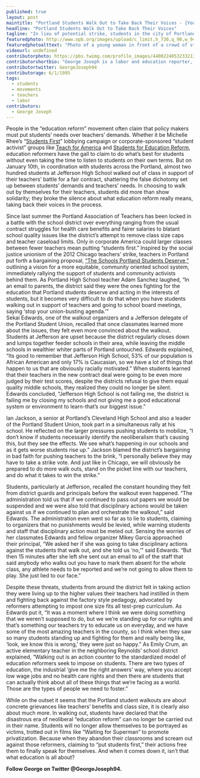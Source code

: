 ```yaml
---
published: true
layout: post
maintitle: "Portland Students Walk Out to Take Back Their Voices - {Young}ist"
headline: "Portland Students Walk Out to Take Back Their Voices"
tagline: "In lieu of potential strike, students in the city of Portland stand up for their teachers and reclaim the education reform narrative in the process."
featuredphoto: http://www.opb.org/images/upload/c_limit,h_730,q_90,w_940/dzjrjylj2t1m4jg05uye.jpg
featuredphotoalttext: "Photo of a young woman in front of a crowd of students holding banners and signs in support of better schools and in solidarity with teachers"
videourl: undefined
contributorphoto: https://pbs.twimg.com/profile_images/440022405323321344/RotDF4PL.jpeg
contributorshortbio: "George Joseph is a labor and education reporter, who looks to The Wire and Toblerones for daily inspiration"
contributortwitter: GeorgeJoseph94
contributorage: 6/1/1995
tags: 
  - students
  - movements
  - teachers
  - labor
contributors:
  - George Joseph
---
```

People in the “education reform” movement often claim that policy makers must put students’ needs over teachers’ demands. Whether it be Michelle Rhee’s “[Students First](http://www.studentsfirst.org/pages/about-students-first)” lobbying campaign or corporate-sponsored “student activist” groups like [Teach for America](http://www.google.com/url?sa=t&rct=j&q=&esrc=s&source=web&cd=1&ved=0CC4QFjAA&url=http%3A%2F%2Fwww.teachforamerica.org%2Fsupport-us%2Fdonors&ei=Ip7TUuTaObWgsASkkYHoCw&usg=AFQjCNFTa32qnF44MCTYzl0e_AWdrYg6Pw&sig2=1A46fB-wBofASCZSYYvkCA&bvm=bv.59026428,d.cWc) and [Students for Education Reform](http://www.thenation.com/blog/175554/students-education-reform-rebellion-within), education reformers have the gall to claim to do what’s best for students without even taking the time to listen to students on their own terms. But on January 10th, in coordination with students across the Portland, almost two hundred students at Jefferson High School walked out of class in support of their teachers’ battle for a fair contract, shattering the false dichotomy set up between students’ demands and teachers’ needs. In choosing to walk out by themselves for their teachers, students did more than show solidarity; they broke the silence about what education reform really means, taking back their voices in the process.

Since last summer the Portland Association of Teachers has been locked in a battle with the school district over everything ranging from the usual contract struggles for health care benefits and fairer salaries to blatant school quality issues like the district’s attempt to remove class size caps and teacher caseload limits. Only in corporate America could larger classes between fewer teachers mean putting “students first.” Inspired by the social justice unionism of the 2012 Chicago teachers’ strike, teachers in Portland put forth a bargaining proposal, [“The Schools Portland Students Deserve,”](file://localhost/files/6013/6865/9839/PAT_Initial_Bargaining_Proposal_summary_of_SPSD_proposals_1.pdf) outlining a vision for a more equitable, community oriented school system, immediately rallying the support of students and community activists behind them. As Portland High School teacher Adam Sanchez laughed, “In an email to parents, the district said they were the ones fighting for the education that Portland students deserve and acting in the interests of students, but it becomes very difficult to do that when you have students walking out in support of teachers and going to school board meetings, saying ‘stop your union-busting agenda.’”  
Sekai Edwards, one of the walkout organizers and a Jefferson delegate of the Portland Student Union, recalled that once classmates learned more about the issues, they felt even more convinced about the walkout. Students at Jefferson are upset because the district regularly closes down and lumps together feeder schools in their area, while leaving the middle schools in wealthier whiter parts of Portland untouched. Edwards explained, “Its good to remember that Jefferson High School, 53% of our population is African American and only 17% is Caucasian, so we have a lot of things that happen to us that are obviously racially motivated.” When students learned that their teachers in the new contract deal were going to be even more judged by their test scores, despite the districts refusal to give them equal quality middle schools, they realized they could no longer be silent. Edwards concluded, “Jefferson High School is not failing me, the district is failing me by closing my schools and not giving me a good educational system or environment to learn-that’s our biggest issue.”

Ian Jackson, a senior at Portland’s Cleveland High School and also a leader of the Portland Student Union, took part in a simultaneous rally at his school. He reflected on the larger pressures pushing students to mobilize, “I don’t know if students necessarily identify the neoliberalism that’s causing this, but they see the effects. We see what’s happening in our schools and as it gets worse students rise up.” Jackson blamed the district’s bargaining in bad faith for pushing teachers to the brink, “I personally believe they may have to take a strike vote. And just like in Chicago, we will obviously be prepared to do more walk outs, stand on the picket line with our teachers, and do what it takes to win the strike.”

Students, particularly at Jefferson, recalled the constant hounding they felt from district guards and principals before the walkout even happened. “The administration told us that if we continued to pass out papers we would be suspended and we were also told that disciplinary actions would be taken against us if we continued to plan and orchestrate the walkout,” said Edwards. The administration even went so far as to lie to students, claiming to organizers that no punishments would be levied, while warning students and staff that disciplinary action must be meted out. Sensing the worries of her classmates Edwards and fellow organizer Mikey Garcia approached their principal, “We asked her if she was going to take disciplinary actions against the students that walk out, and she told us ‘no,’” said Edwards. “But then 15 minutes after she left she sent out an email to all of the staff that said anybody who walks out you have to mark them absent for the whole class, any athlete needs to be reported and we’re not going to allow them to play. She just lied to our face.”

Despite these threats, students from around the district felt in taking action they were living up to the higher values their teachers had instilled in them and fighting back against the factory style pedagogy, advocated by reformers attempting to impost one size fits all test-prep curriculum. As Edwards put it, “It was a moment where I think we were doing something that we weren’t supposed to do, but we we’re standing up for our rights and that’s something our teachers try to educate us on everyday, and we have some of the most amazing teachers in the county, so I think when they saw so many students standing up and fighting for them and really being like, ‘look, we know this is wrong,’ they were just so happy.” As Emily Crum, an active elementary teacher in the neighboring Reynolds’ school district explained, “Walking out is an action counter to the standardized model of education reformers seek to impose on students. There are two types of education, the industrial ‘give me the right answers’ way, where you accept low wage jobs and no health care rights and then there are students that can actually think about all of these things that we’re facing as a world. Those are the types of people we need to foster.”

While on the outset it seems that the Portland student walkouts are about concrete grievances like teachers’ benefits and class size, it is clearly also about much more. In walking out, students have declared that the disastrous era of neoliberal “education reform” can no longer be carried out in their name. Students will no longer allow themselves to be portrayed as victims, trotted out in films like “Waiting for Superman” to promote privatization. Because when they abandon their classrooms and scream out against those reformers, claiming to “put students first,” their actions free them to finally speak for themselves. And when it comes down it, isn’t that what education is all about?

**Follow George on Twitter @GeorgeJoseph94.**
